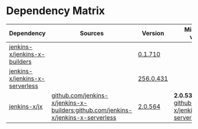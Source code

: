 # Dependency Matrix

Dependency | Sources | Version | Mismatched versions
---------- | ------- | ------- | -------------------
[jenkins-x/jenkins-x-builders](https://github.com/jenkins-x/jenkins-x-builders.git) |  | [0.1.710]() | 
[jenkins-x/jenkins-x-serverless](https://github.com/jenkins-x/jenkins-x-serverless.git) |  | [256.0.431](https://github.com/jenkins-x/jenkins-x-serverless/releases/tag/v256.0.431) | 
[jenkins-x/jx](https://github.com/jenkins-x/jx) | [github.com/jenkins-x/jenkins-x-builders](https://github.com/jenkins-x/jenkins-x-builders);[github.com/jenkins-x/jenkins-x-serverless](https://github.com/jenkins-x/jenkins-x-serverless) | [2.0.564](https://github.com/jenkins-x/jx/releases/tag/v2.0.564) | **2.0.534**: [github.com/jenkins-x/jenkins-x-serverless](https://github.com/jenkins-x/jenkins-x-serverless)

